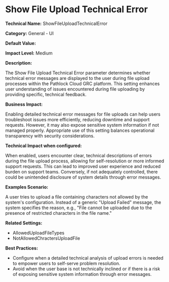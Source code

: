 # Show File Upload Technical Error

**Technical Name:** ShowFileUploadTechnicalError

**Category:** General - UI

**Default Value:**

**Impact Level:** Medium

**Description:**

The Show File Upload Technical Error parameter determines whether technical error messages are displayed to the user during file upload processes within the Pathlock Cloud GRC platform. This setting enhances user understanding of issues encountered during file uploading by providing specific, technical feedback.

**Business Impact:**

Enabling detailed technical error messages for file uploads can help users troubleshoot issues more efficiently, reducing downtime and support requests. However, it may also expose sensitive system information if not managed properly. Appropriate use of this setting balances operational transparency with security considerations.

**Technical Impact when configured:**

When enabled, users encounter clear, technical descriptions of errors during the file upload process, allowing for self-resolution or more informed support requests. This can lead to improved user experience and reduced burden on support teams. Conversely, if not adequately controlled, there could be unintended disclosure of system details through error messages.

**Examples Scenario:**

A user tries to upload a file containing characters not allowed by the system's configuration. Instead of a generic "Upload Failed" message, the system specifies the reason, e.g., "File cannot be uploaded due to the presence of restricted characters in the file name."

**Related Settings:**

- AllowedUploadFileTypes
- NotAllowedChractersUploadFile

**Best Practices:** 
- Configure when a detailed technical analysis of upload errors is needed to empower users to self-serve problem resolution.
- Avoid when the user base is not technically inclined or if there is a risk of exposing sensitive system information through error messages.